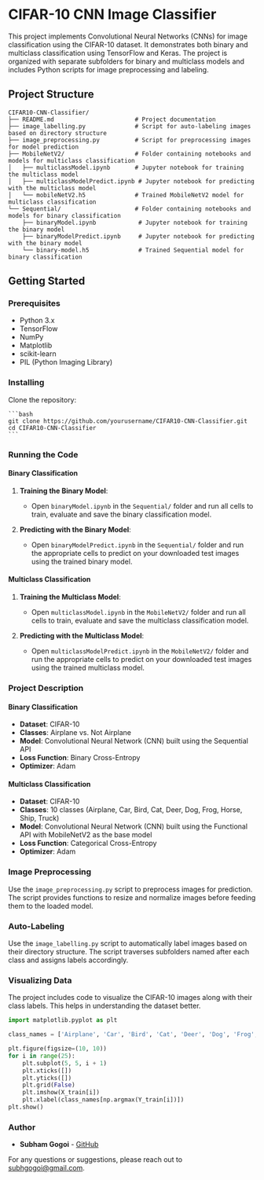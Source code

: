 # CIFAR-10 CNN Image Classifier

This project implements Convolutional Neural Networks (CNNs) for image classification using the CIFAR-10 dataset. It demonstrates both binary and multiclass classification using TensorFlow and Keras. The project is organized with separate subfolders for binary and multiclass models and includes Python scripts for image preprocessing and labeling.

## Project Structure
```plaintext
CIFAR10-CNN-Classifier/
├── README.md                       # Project documentation
├── image_labelling.py              # Script for auto-labeling images based on directory structure
├── image_preprocessing.py          # Script for preprocessing images for model prediction
├── MobileNetV2/                    # Folder containing notebooks and models for multiclass classification
│   ├── multiclassModel.ipynb       # Jupyter notebook for training the multiclass model
│   ├── multiclassModelPredict.ipynb # Jupyter notebook for predicting with the multiclass model
│   └── mobileNetV2.h5              # Trained MobileNetV2 model for multiclass classification
└── Sequential/                     # Folder containing notebooks and models for binary classification
    ├── binaryModel.ipynb            # Jupyter notebook for training the binary model
    ├── binaryModelPredict.ipynb     # Jupyter notebook for predicting with the binary model
    └── binary-model.h5              # Trained Sequential model for binary classification
```

## Getting Started

### Prerequisites

- Python 3.x
- TensorFlow
- NumPy
- Matplotlib
- scikit-learn
- PIL (Python Imaging Library)

### Installing

Clone the repository:

    ```bash
    git clone https://github.com/yourusername/CIFAR10-CNN-Classifier.git
    cd CIFAR10-CNN-Classifier
    ```

### Running the Code

#### Binary Classification

1. **Training the Binary Model**:
   - Open `binaryModel.ipynb` in the `Sequential/` folder and run all cells to train, evaluate and save the binary classification model.

2. **Predicting with the Binary Model**:
   - Open `binaryModelPredict.ipynb` in the `Sequential/` folder and run the appropriate cells to predict on your downloaded test images using the trained binary model.

#### Multiclass Classification

1. **Training the Multiclass Model**:
   - Open `multiclassModel.ipynb` in the `MobileNetV2/` folder and run all cells to train, evaluate and save the multiclass classification model.

2. **Predicting with the Multiclass Model**:
   - Open `multiclassModelPredict.ipynb` in the `MobileNetV2/` folder and run the appropriate cells to predict on your downloaded test images using the trained multiclass model.

### Project Description

#### Binary Classification

- **Dataset**: CIFAR-10
- **Classes**: Airplane vs. Not Airplane
- **Model**: Convolutional Neural Network (CNN) built using the Sequential API
- **Loss Function**: Binary Cross-Entropy
- **Optimizer**: Adam

#### Multiclass Classification

- **Dataset**: CIFAR-10
- **Classes**: 10 classes (Airplane, Car, Bird, Cat, Deer, Dog, Frog, Horse, Ship, Truck)
- **Model**: Convolutional Neural Network (CNN) built using the Functional API with MobileNetV2 as the base model
- **Loss Function**: Categorical Cross-Entropy
- **Optimizer**: Adam

### Image Preprocessing

Use the `image_preprocessing.py` script to preprocess images for prediction. The script provides functions to resize and normalize images before feeding them to the loaded model.

### Auto-Labeling

Use the `image_labelling.py` script to automatically label images based on their directory structure. The script traverses subfolders named after each class and assigns labels accordingly.

### Visualizing Data

The project includes code to visualize the CIFAR-10 images along with their class labels. This helps in understanding the dataset better.

```python
import matplotlib.pyplot as plt

class_names = ['Airplane', 'Car', 'Bird', 'Cat', 'Deer', 'Dog', 'Frog', 'Horse', 'Ship', 'Truck']

plt.figure(figsize=(10, 10))
for i in range(25):
    plt.subplot(5, 5, i + 1)
    plt.xticks([])
    plt.yticks([])
    plt.grid(False)
    plt.imshow(X_train[i])
    plt.xlabel(class_names[np.argmax(Y_train[i])])
plt.show()
```

### Author

- **Subham Gogoi** - [GitHub](https://github.com/gogoisubham)

For any questions or suggestions, please reach out to subhgogoi@gmail.com.